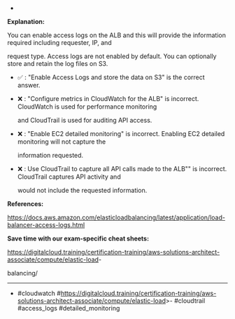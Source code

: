 *

**Explanation:**

You can enable access logs on the ALB and this will provide the information required including requester, IP, and

request type. Access logs are not enabled by default. You can optionally store and retain the log files on S3.

* ✅ :  "Enable Access Logs and store the data on S3" is the correct answer.

* ❌ :  "Configure metrics in CloudWatch for the ALB" is incorrect. CloudWatch is used for performance monitoring

  and CloudTrail is used for auditing API access.

* ❌ :  "Enable EC2 detailed monitoring" is incorrect. Enabling EC2 detailed monitoring will not capture the

  information requested.

* ❌ :  Use CloudTrail to capture all API calls made to the ALB"" is incorrect. CloudTrail captures API activity and

  would not include the requested information.

**References:**

<https://docs.aws.amazon.com/elasticloadbalancing/latest/application/load-balancer-access-logs.html>

**Save time with our exam-specific cheat sheets:**

<https://digitalcloud.training/certification-training/aws-solutions-architect-associate/compute/elastic-load>-

balancing/

----
* #cloudwatch #<https://digitalcloud.training/certification-training/aws-solutions-architect-associate/compute/elastic-load>>- #cloudtrail #access_logs #detailed_monitoring
